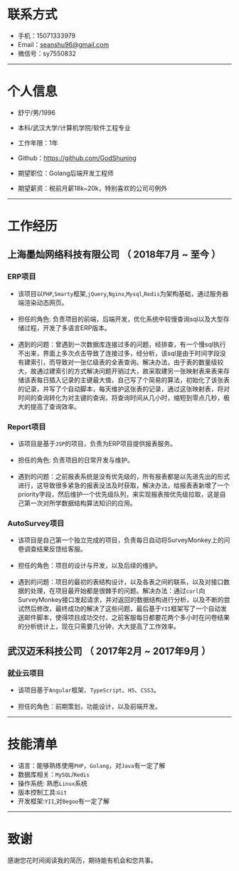 
# 联系方式
- 手机：15071333979
- Email：seanshu96@gmail.com 
- 微信号：sy7550832

---

# 个人信息

- 舒宁/男/1996 
- 本科/武汉大学/计算机学院/软件工程专业 
- 工作年限：1年
- Github：https://github.com/GodShuning 

- 期望职位：Golang后端开发工程师
- 期望薪资：税前月薪18k~20k，特别喜欢的公司可例外


---

# 工作经历

## 上海墨灿网络科技有限公司 （ 2018年7月 ~ 至今 ）

### ERP项目 
- 该项目以`PHP`,`Smarty`框架,`jQuery`,`Nginx`,`Mysql`,`Redis`为架构基础，通过服务器端渲染动态网页。<br><br>
- 担任的角色: 负责项目的前端，后端开发，优化系统中较慢查询sql以及大型存储过程，开发了多语言ERP版本。<br><br>
- 遇到的问题：曾遇到一次数据库连接过多的问题，经排查，有一个慢sql执行不出来，界面上多次点击导致了连接过多，经分析，该sql是由于时间字段没有建索引，而导致对一张亿级表的全表查询。解决办法，由于表的数量级较大，故通过建索引的方式解决问题开销过大，故采取建另一张映射表来表来存储该表每日插入记录的主键最大值，自己写了个简易的算法，初始化了该张表的记录，并写了个自动脚本，每天维护这张表的记录，通过这张映射表，将对时间的查询转化为对主键的查询，将查询时间从几小时，缩短到零点几秒，极大的提高了查询效率。


### Report项目 
- 该项目是基于`JSP`的项目，负责为ERP项目提供报表服务。<br><br>
- 担任的角色: 负责项目的日常开发与维护。<br><br>
- 遇到的问题：之前报表系统是没有优先级的，所有报表都是以先进先出的形式进行，这导致很多紧急的报表没法及时获取，解决办法，给报表表新增了一个priority字段，然后维护一个优先级队列，来实现报表按优先级拉取，这是自己第一次对所学数据结构算法知识的应用。

### AutoSurvey项目
- 该项目是自己第一个独立完成的项目，负责每日自动将SurveyMonkey上的问卷调查结果反馈给客服。<br><br>
- 担任的角色：项目的设计与开发，以及后续的维护。<br><br>
- 遇到的问题：项目的最初的表结构设计，以及各表之间的联系，以及对接口数据的处理，在项目最开始都是很棘手的问题。解决办法：通过`curl`向SurveyMonkey接口发起请求，并对返回的数据结构进行分析，以及不断的尝试然后修改，最终成功的解决了这些问题，最后基于`YII`框架写了一个自动发送邮件脚本，使得项目成功交付，之前客服每日都要花两个多小时在问卷结果的分析统计上，现在只需要几分钟，大大提高了工作效率。


## 武汉迈禾科技公司 （ 2017年2月 ~ 2017年9月 ）

### 就业云项目
- 该项目基于`Angular`框架、`TypeScript`、`H5`、`CSS3`。<br><br>
- 担任的角色：前期策划，功能设计，以及前端开发。

---
# 技能清单
- 语言：能够熟练使用`PHP`，`Golang`，对`Java`有一定了解
- 数据库相关：`MySQL`/`Redis`
- 操作系统: 熟悉`Linux`系统
- 版本控制工具:`Git`
- 开发框架:`YII`,对`Begoo`有一定了解
---
# 致谢
感谢您花时间阅读我的简历，期待能有机会和您共事。


